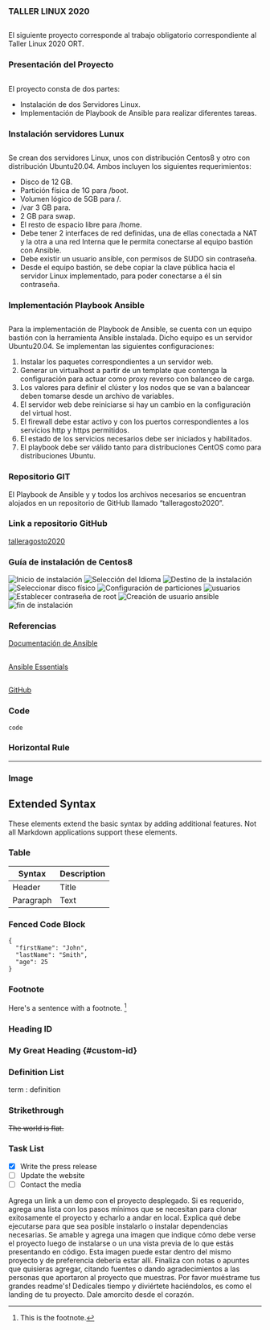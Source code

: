 ### TALLER LINUX 2020
##
El siguiente proyecto corresponde al trabajo obligatorio correspondiente al Taller Linux 2020 ORT.

### Presentación del Proyecto
##
El proyecto consta de dos partes:
 - Instalación de dos Servidores Linux.
 - Implementación de Playbook de Ansible para realizar diferentes tareas.

### Instalación servidores Lunux
##
Se crean dos servidores Linux, unos con distribución Centos8 y otro con distribución Ubuntu20.04.
Ambos incluyen los siguientes requerimientos:
  - Disco de 12 GB.
  - Partición física de 1G para /boot.
  - Volumen lógico de 5GB para /.
  - /var 3 GB para.
  - 2 GB para swap.
  - El resto de espacio libre para /home. 
  - Debe tener 2 interfaces de red definidas, una de ellas conectada a NAT y la otra a una red Interna que le permita conectarse al equipo bastión con Ansible. 
  - Debe existir un usuario ansible, con permisos de SUDO sin contraseña. 
  - Desde el equipo bastión, se debe copiar la clave pública hacia el servidor Linux implementado, para poder conectarse a él sin contraseña. 

### Implementación Playbook Ansible
## 
 Para la implementación de Playbook de Ansible, se cuenta con un equipo bastión con la herramienta Ansible instalada. Dicho equipo es un servidor Ubuntu20.04.
 Se implementan las siguientes configuraciones:
   1.	Instalar los paquetes correspondientes a un servidor web.
   2.	Generar un virtualhost a partir de un template que contenga la configuración para actuar como proxy reverso con balanceo de carga. 
   3.	Los valores para definir el clúster y los nodos que se van a balancear deben tomarse desde un archivo de variables. 
   4.	El servidor web debe reiniciarse si hay un cambio en la configuración del virtual host. 
   5.	El firewall debe estar activo y con los puertos correspondientes a los servicios http y https permitidos.
   6.	El estado de los servicios necesarios debe ser iniciados y habilitados. 
   7.	El playbook debe ser válido tanto para distribuciones CentOS como para distribuciones Ubuntu. 

### Repositorio GIT
El Playbook de Ansible y y todos los archivos necesarios se encuentran alojados en un repositorio de GitHub llamado “talleragosto2020”. 

### Link a repositorio GitHub

[talleragosto2020](https://github.com/nmigueza/talleragosto2020)

### Guía de instalación de Centos8

![Inicio de instalación](C:\Users\nmigu\Desktop\ORT\Obligatorio\imagenes\1.jpg)
![Selección del Idioma](C:\Users\nmigu\Desktop\ORT\Obligatorio\imagenes\2.png)
![Destino de la instalación](C:\Users\nmigu\Desktop\ORT\Obligatorio\imagenes\3.png)
![Seleccionar disco físico](C:\Users\nmigu\Desktop\ORT\Obligatorio\imagenes\4.png)
![Configuración de particiones](C:\Users\nmigu\Desktop\ORT\Obligatorio\imagenes\5.png)
![usuarios](C:\Users\nmigu\Desktop\ORT\Obligatorio\imagenes\6.png)
![Establecer contraseña de root](C:\Users\nmigu\Desktop\ORT\Obligatorio\imagenes\7.png)
![Creación de usuario ansible](C:\Users\nmigu\Desktop\ORT\Obligatorio\imagenes\8.png)
![fin de instalación](C:\Users\nmigu\Desktop\ORT\Obligatorio\imagenes\9.png)


### Referencias

[Documentación de Ansible](https://docs.ansible.com/)
##
[Ansible Essentials](https://www.ansible.com/resources/webinars-training/introduction-to-ansible)
##
[GitHub](https://github.com/)



### Code

`code`

### Horizontal Rule

---



### Image



## Extended Syntax

These elements extend the basic syntax by adding additional features. Not all Markdown applications support these elements.

### Table

| Syntax | Description |
| ----------- | ----------- |
| Header | Title |
| Paragraph | Text |

### Fenced Code Block

```
{
  "firstName": "John",
  "lastName": "Smith",
  "age": 25
}
```

### Footnote

Here's a sentence with a footnote. [^1]

[^1]: This is the footnote.

### Heading ID

### My Great Heading {#custom-id}

### Definition List

term
: definition

### Strikethrough

~~The world is flat.~~

### Task List

- [x] Write the press release
- [ ] Update the website
- [ ] Contact the media

Agrega un link a un demo con el proyecto desplegado.
Si es requerido, agrega una lista con los pasos mínimos que se necesitan para clonar exitosamente el proyecto y echarlo a andar en local.
Explica qué debe ejecutarse para que sea posible instalarlo o instalar dependencias necesarias.
Se amable y agrega una imagen que indique cómo debe verse el proyecto luego de instalarse o un una vista previa de lo que estás presentando en código. Esta imagen puede estar dentro del mismo proyecto y de preferencia debería estar allí.
Finaliza con notas o apuntes que quisieras agregar, citando fuentes o dando agradecimientos a las personas que aportaron al proyecto que muestras.
Por favor muéstrame tus grandes readme's! Dedícales tiempo y diviértete haciéndolos, es como el landing de tu proyecto. Dale amorcito desde el corazón.